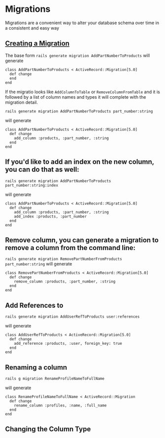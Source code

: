 # Migrations

Migrations are a convenient way to alter your database schema over time in a consistent and easy way


## [Creating a Migration](https://guides.rubyonrails.org/active_record_migrations.html#creating-a-migration)

The base form
`rails generate migration AddPartNumberToProducts`
will generate 
```
class AddPartNumberToProducts < ActiveRecord::Migration[5.0]
  def change
  end
end
```
If the migratio looks like `AddColumnToTable` or `RemoveColumnFromTable` and it is followed by a list of column names and types
it will complete with the migration detail.

`rails generate migration AddPartNumberToProducts part_number:string`

will generate
```
class AddPartNumberToProducts < ActiveRecord::Migration[5.0]
  def change
    add_column :products, :part_number, :string
  end
end
```

## If you'd like to add an index on the new column, you can do that as well:

`rails generate migration AddPartNumberToProducts part_number:string:index`

will generate
```
class AddPartNumberToProducts < ActiveRecord::Migration[5.0]
  def change
    add_column :products, :part_number, :string
    add_index :products, :part_number
  end
end
```

## Remove column, you can generate a migration to remove a column from the command line:

`rails generate migration RemovePartNumberFromProducts part_number:string`
will generate

```
class RemovePartNumberFromProducts < ActiveRecord::Migration[5.0]
  def change
    remove_column :products, :part_number, :string
  end
end
```

## Add References to 

`rails generate migration AddUserRefToProducts user:references`

will generate

```
class AddUserRefToProducts < ActiveRecord::Migration[5.0]
  def change
    add_reference :products, :user, foreign_key: true
  end
end
```

## Renaming a column

`rails g migration RenameProfileNameToFullName`

will generate

```
class RenameProfileNameToFullName < ActiveRecord::Migration
  def change
    rename_column :profiles, :name, :full_name
  end
end
```

## Changing the Column Type






